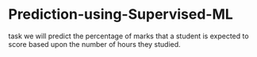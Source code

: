 # Prediction-using-Supervised-ML
task we will predict the percentage of marks that a student is expected to score based upon the number of hours they studied.
